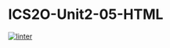 # ICS2O-Unit2-05-HTML
[![linter](https://github.com/<Rodas>/<Unit-2-05>/workflows/linter/badge.svg)](https://github.com/marketplace/actions/super-linter)

